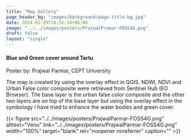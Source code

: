 ```yaml
---
title: "Map Gallery"
page_header_bg: "images/background/page-title-bg.jpg"
date: 2024-02-29T16:52:24+06:00
image: "../../images/posters/PrajwalPramar-FOSS4G.png"
draft: false
layout: "single"
---
```


#### Blue and Green cover around Tartu

Poster by: Prajwal Parmar, CEPT University

The map is created by using the overlay effect in QGIS. NDWI, NDVI and Urban False color composite were retrieved from Sentinel Hub (EO Browser). The base layer is the urban false color composite and the other two layers are on top of the base layer but using the overlay effect in the symbology I have tried to enhance the water bodies and green cover.

<!-- {{< figure
    src="../../images/posters/PrajwalPramar-FOSS4G.png"
    alttext="Plan of Tartu, Estonia. Probably 19 century"
    link="https://en.wikipedia.org/wiki/File:Plan_of_Tartu_19_century.jpg"
    width="100%"
    target="blank"
    rel="noopener noreferrer"
    caption="A cropped version of \"Plan of Tartu, Estonia. Probably 19 century\". Original via [**wikipedia.org**](https://et.wikipedia.org/wiki/Tartu_ajalugu) under [CC-BY-SA-2.5](https://creativecommons.org/licenses/by-sa/2.5)"
    >}} -->

{{< figure
    src="../../images/posters/PrajwalParmar-FOSS4G.png"
    alttext="Venu"
    link="../../images/posters/PrajwalParmar-FOSS4G.png"
    width="100%"
    target="blank"
    rel="noopener noreferrer"
    caption=""
    >}}


